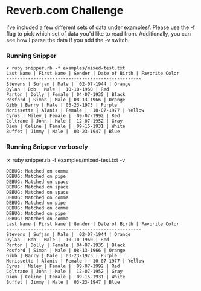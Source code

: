 # Reverb.com Challenge

I've included a few different sets of data under examples/. Please use the -f flag to pick which set of data you'd like to read from. 
Additionally, you can see how I parse the data if you add the -v switch.


### Running Snipper
```
✗ ruby snipper.rb -f examples/mixed-test.txt
Last Name | First Name | Gender | Date of Birth | Favorite Color
--------------------------------------------------
Stevens | Sufjan | Male |  02-07-1944 | Orange
Dylan | Bob | Male |  10-10-1960 | Red
Parton | Dolly | Female | 04-07-1935 | Black
Posford | Simon | Male | 08-13-1966 | Orange
Gibb | Barry | Male | 03-23-1973 | Purple
Morissette | Alanis | Female |  10-07-1977 | Yellow
Cyrus | Miley | Female |  09-07-1992 | Red
Coltrane | John | Male |  12-07-1952 | Gray
Dion | Celine | Female |  09-15-1931 | White
Buffet | Jimmy | Male |  03-23-1947 | Blue
```

### Running Snipper verbosely
✗ ruby snipper.rb -f examples/mixed-test.txt -v
```
DEBUG: Matched on comma
DEBUG: Matched on pipe
DEBUG: Matched on space
DEBUG: Matched on space
DEBUG: Matched on space
DEBUG: Matched on comma
DEBUG: Matched on pipe
DEBUG: Matched on comma
DEBUG: Matched on pipe
DEBUG: Matched on comma
Last Name | First Name | Gender | Date of Birth | Favorite Color
--------------------------------------------------
Stevens | Sufjan | Male |  02-07-1944 | Orange
Dylan | Bob | Male |  10-10-1960 | Red
Parton | Dolly | Female | 04-07-1935 | Black
Posford | Simon | Male | 08-13-1966 | Orange
Gibb | Barry | Male | 03-23-1973 | Purple
Morissette | Alanis | Female |  10-07-1977 | Yellow
Cyrus | Miley | Female |  09-07-1992 | Red
Coltrane | John | Male |  12-07-1952 | Gray
Dion | Celine | Female |  09-15-1931 | White
Buffet | Jimmy | Male |  03-23-1947 | Blue
```
